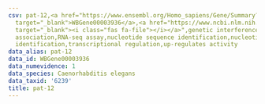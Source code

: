 ```yaml
---
csv: pat-12,<a href="https://www.ensembl.org/Homo_sapiens/Gene/Summary?db=core;g=WBGene00003936"
  target="_blank">WBGene00003936</a>,<a href="https://www.ncbi.nlm.nih.gov/pubmed/27496166"
  target="_blank"><i class="fas fa-file"></i></a>",genetic interference,functional
  association,RNA-seq assay,nucleotide sequence identification,nucleotide sequence
  identification,transcriptional regulation,up-regulates activity
data_alias: pat-12
data_id: WBGene00003936
data_numevidence: 1
data_species: Caenorhabditis elegans
data_taxid: '6239'
title: pat-12
---
```

